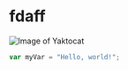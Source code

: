 # fdaff
![Image of Yaktocat](https://octodex.github.com/images/yaktocat.png)
``` javascript
var myVar = "Hello, world!";
```
